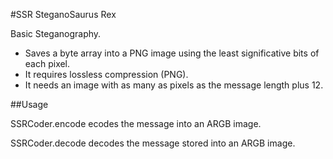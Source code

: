 #SSR SteganoSaurus Rex

Basic Steganography. 
- Saves a byte array into a PNG image using the least significative bits of each pixel.
- It requires lossless compression (PNG).
- It needs an image with as many as pixels as the message length plus 12.

##Usage

SSRCoder.encode ecodes the message into an ARGB image.


SSRCoder.decode decodes the message stored into an ARGB image.